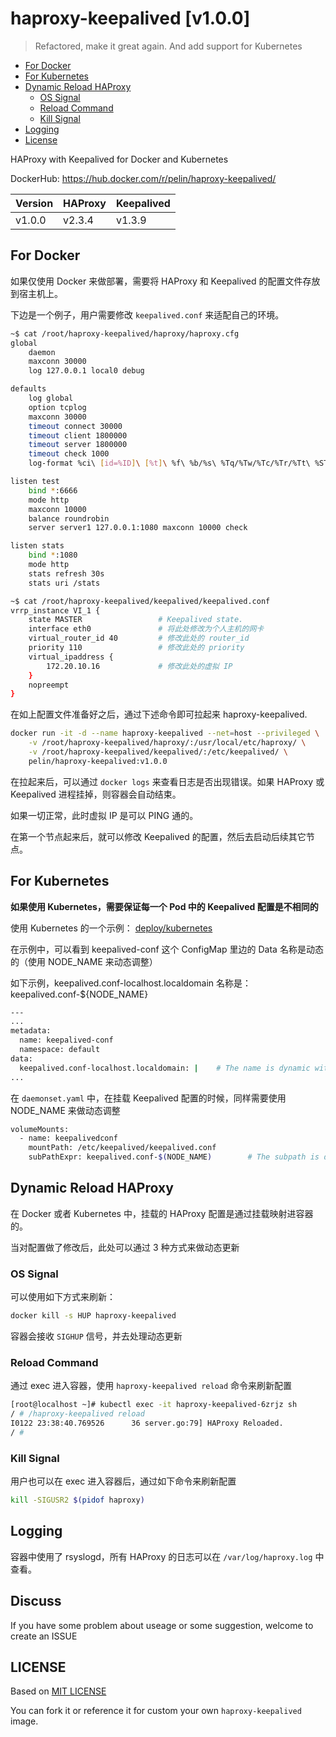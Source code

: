 # haproxy-keepalived [v1.0.0]

> Refactored, make it great again. And add support for Kubernetes

* [For Docker](#for-docker)
* [For Kubernetes](#for-kubernetes)
* [Dynamic Reload HAProxy](#dynamic-reload-haproxy)
    * [OS Signal](#os-signal)
    * [Reload Command](#reload-command)
    * [Kill Signal](#kill-signal)
* [Logging](#logging)
* [License](#license)

HAProxy with Keepalived for Docker and Kubernetes

DockerHub: https://hub.docker.com/r/pelin/haproxy-keepalived/

| Version | HAProxy | Keepalived |
| ------- | ------- | ---------- |
| v1.0.0  | v2.3.4  | v1.3.9     |

## For Docker

如果仅使用 Docker 来做部署，需要将 HAProxy 和 Keepalived 的配置文件存放到宿主机上。

下边是一个例子，用户需要修改 `keepalived.conf` 来适配自己的环境。

``` bash
~$ cat /root/haproxy-keepalived/haproxy/haproxy.cfg
global
    daemon
    maxconn 30000
    log 127.0.0.1 local0 debug

defaults
    log global
    option tcplog
    maxconn 30000
    timeout connect 30000
    timeout client 1800000
    timeout server 1800000
    timeout check 1000
    log-format %ci\ [id=%ID]\ [%t]\ %f\ %b/%s\ %Tq/%Tw/%Tc/%Tr/%Tt\ %ST\ %B\ %CC\ %CS\ %tsc\ %ac/%fc/%bc/%sc/%rc\ %sq/%bq\ {%hrl}\ {%hsl}\ %{+Q}r

listen test
    bind *:6666
    mode http
    maxconn 10000
    balance roundrobin
    server server1 127.0.0.1:1080 maxconn 10000 check

listen stats
    bind *:1080
    mode http
    stats refresh 30s
    stats uri /stats

~$ cat /root/haproxy-keepalived/keepalived/keepalived.conf
vrrp_instance VI_1 {
    state MASTER                 # Keepalived state.
    interface eth0               # 将此处修改为个人主机的网卡
    virtual_router_id 40         # 修改此处的 router_id
    priority 110                 # 修改此处的 priority
    virtual_ipaddress {
        172.20.10.16             # 修改此处的虚拟 IP
    }
    nopreempt
}
``` 

在如上配置文件准备好之后，通过下述命令即可拉起来 haproxy-keepalived.

```bash
docker run -it -d --name haproxy-keepalived --net=host --privileged \
    -v /root/haproxy-keepalived/haproxy/:/usr/local/etc/haproxy/ \
    -v /root/haproxy-keepalived/keepalived/:/etc/keepalived/ \
    pelin/haproxy-keepalived:v1.0.0
```

在拉起来后，可以通过 `docker logs` 来查看日志是否出现错误。如果 HAProxy 或 Keepalived 进程挂掉，则容器会自动结束。

如果一切正常，此时虚拟 IP 是可以 PING 通的。

在第一个节点起来后，就可以修改 Keepalived 的配置，然后去启动后续其它节点。

## For Kubernetes

**如果使用 Kubernetes，需要保证每一个 Pod 中的 Keepalived 配置是不相同的**

使用 Kubernetes 的一个示例： [deploy/kubernetes](deploy/kubernetes)

在示例中，可以看到 keepalived-conf 这个 ConfigMap 里边的 Data 名称是动态的（使用 NODE_NAME 来动态调整）

如下示例，keepalived.conf-localhost.localdomain 名称是：keepalived.conf-${NODE_NAME} 

```bash
---
...
metadata:
  name: keepalived-conf
  namespace: default
data:
  keepalived.conf-localhost.localdomain: |    # The name is dynamic with NODE_NAME
...
```

在 `daemonset.yaml` 中，在挂载 Keepalived 配置的时候，同样需要使用 NODE_NAME 来做动态调整

```bash
volumeMounts:
  - name: keepalivedconf
    mountPath: /etc/keepalived/keepalived.conf
    subPathExpr: keepalived.conf-$(NODE_NAME)        # The subpath is dynamic
```

## Dynamic Reload HAProxy

在 Docker 或者 Kubernetes 中，挂载的 HAProxy 配置是通过挂载映射进容器的。

当对配置做了修改后，此处可以通过 3 种方式来做动态更新

### OS Signal

可以使用如下方式来刷新：

```bash
docker kill -s HUP haproxy-keepalived
```

容器会接收 `SIGHUP` 信号，并去处理动态更新

### Reload Command

通过 exec 进入容器，使用 `haproxy-keepalived reload` 命令来刷新配置

```bash
[root@localhost ~]# kubectl exec -it haproxy-keepalived-6zrjz sh
/ # /haproxy-keepalived reload
I0122 23:38:40.769526      36 server.go:79] HAProxy Reloaded.
/ #
```

### Kill Signal

用户也可以在 exec 进入容器后，通过如下命令来刷新配置
```bash
kill -SIGUSR2 $(pidof haproxy)
```

## Logging

容器中使用了 rsyslogd，所有 HAProxy 的日志可以在 `/var/log/haproxy.log` 中查看。

## Discuss
If you have some problem about useage or some suggestion, welcome to create an ISSUE

## LICENSE
Based on [MIT LICENSE](https://github.com/penglongli/haproxy-keepalived/blob/master/LICENSE)

You can fork it or reference it for custom your own `haproxy-keepalived` image.
